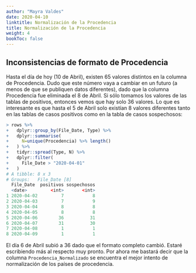 ```yaml
---
author: "Mayra Valdes"
date: 2020-04-10
linktitle: Normalización de la Procedencia
title: Normalización de la Procedencia
weight: 4
bookToc: false
---
```


## Inconsistencias de formato de Procedencia
Hasta el día de hoy (10 de Abril), existen 65 valores distintos en la columna de Procedencia. Dudo que este número vaya a cambiar en un futuro (a menos de que se publiquen datos diferentes), dado que la columna Procedencia fue eliminada el 8 de Abril. Si sólo tomamos los valores de las tablas de positivos, entonces vemos que hay solo 36 valores. Lo que es interesante es que hasta el 5 de Abril solo existían 8 valores diferentes tanto en las tablas de casos positivos como en la tabla de casos sospechosos:

```r
> rows %>% 
+   dplyr::group_by(File_Date, Type) %>%
+   dplyr::summarise(
+     N=unique(Procedencia) %>% length()
+   ) %>%
+   tidyr::spread(Type, N) %>%
+   dplyr::filter(
+     File_Date > "2020-04-01"
+   )
# A tibble: 8 x 3
# Groups:   File_Date [8]
  File_Date  positivos sospechosos
  <date>         <int>       <int>
1 2020-04-02         7           8
2 2020-04-03         7           9
3 2020-04-04         8           8
4 2020-04-05         8           8
5 2020-04-06        36          31
6 2020-04-07        31          30
7 2020-04-08         1           1
8 2020-04-09         1           1
```

El día 6 de Abril subió a 36 dado que el formato completo cambió. Estaré escribiendo más al respecto muy pronto. Por ahora me bastará decir que la columna `Procedencia_Normalizado` se encuentra el mejor intento de normalización de los países de procedencia.

